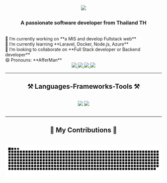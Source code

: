 <h1 align="center">
    <img src="https://readme-typing-svg.herokuapp.com/?font=Righteous&size=35&center=true&vCenter=true&width=500&height=70&duration=4000&lines=Hi!+👋;+I'm+Pichetchai+Saisin;" />
</h1>
<h3 align="center">A passionate software developer from Thailand TH</h3>
<br/>
<div align="left">    
🔭 I’m currently working on **a MIS and develop Fullstack web**<br />    
🌱 I’m currently learning  **Laravel, Docker, Node.js, Azure**<br />
👯 I’m looking to collaborate on **Full Stack developer or Backend developer**<br />
😄 Pronouns: **AfferMan**
</div>

<div align="center"> 
  <a href="mailto:pichetchai.s39@gmail.com">
    <img src="https://img.shields.io/badge/Gmail-333333?style=for-the-badge&logo=gmail&logoColor=red" />
  </a>   
  <a href="https://x.com/Mr_ps96" target="_blank">
    <img src="https://img.shields.io/badge/X-000000?style=for-the-badge&logo=x&logoColor=white" target="_blank" />
  </a>
  <a href="https://github.com/aofpichetchai96" target="_blank">
    <img src="https://img.shields.io/badge/GitHub-100000?style=for-the-badge&logo=github&logoColor=white" target="_blank" />
  </a>
    <a href="https://gitlab.com/aofferman" target="_blank">
    <img src="https://img.shields.io/badge/GitLab-330F63?style=for-the-badge&logo=gitlab&logoColor=white" target="_blank" />
  </a>
</div>
<hr/>
<h2 align="center">⚒️ Languages-Frameworks-Tools ⚒️</h2>
<br/>
<div align="center">
    <img src="https://skillicons.dev/icons?i=html,css,javascript,vue,bootstrap,tailwind,vscode,postman,github,gitlab,git" />
    <img src="https://skillicons.dev/icons?i=php,nodejs,express,mysql,mongodb,postgres,redis,docker,npm,nginx,powershell,vim,bash" /><br>
</div>
<br/>
<hr/>
<div align="center">
  <h2>🐍 My Contributions 🐍</h2>
  <br>
  <img alt="snake eating my contributions" src="https://raw.githubusercontent.com/salesp07/salesp07/output/github-contribution-grid-snake.svg" />    
</div>
<br/>

